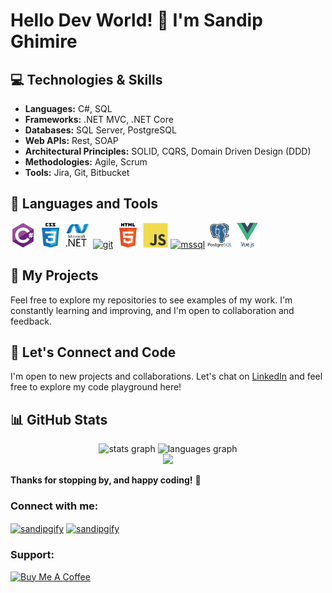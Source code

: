 # Hello Dev World! 👋 I'm Sandip Ghimire

## 💻 Technologies & Skills

- **Languages:** C#, SQL
- **Frameworks:** .NET MVC, .NET Core
- **Databases:** SQL Server, PostgreSQL
- **Web APIs:** Rest, SOAP
- **Architectural Principles:** SOLID, CQRS, Domain Driven Design (DDD)
- **Methodologies:** Agile, Scrum
- **Tools:** Jira, Git, Bitbucket

## 🔧 Languages and Tools
<p align="left">
  <a href="https://www.w3schools.com/cs/" target="_blank" rel="noreferrer"><img src="https://raw.githubusercontent.com/devicons/devicon/master/icons/csharp/csharp-original.svg" alt="csharp" width="40" height="40"/></a>
  <a href="https://www.w3schools.com/css/" target="_blank" rel="noreferrer"><img src="https://raw.githubusercontent.com/devicons/devicon/master/icons/css3/css3-original-wordmark.svg" alt="css3" width="40" height="40"/></a>
  <a href="https://dotnet.microsoft.com/" target="_blank" rel="noreferrer"><img src="https://raw.githubusercontent.com/devicons/devicon/master/icons/dot-net/dot-net-original-wordmark.svg" alt="dotnet" width="40" height="40"/></a>
  <a href="https://git-scm.com/" target="_blank" rel="noreferrer"><img src="https://www.vectorlogo.zone/logos/git-scm/git-scm-icon.svg" alt="git" width="40" height="40"/></a>
  <a href="https://www.w3.org/html/" target="_blank" rel="noreferrer"><img src="https://raw.githubusercontent.com/devicons/devicon/master/icons/html5/html5-original-wordmark.svg" alt="html5" width="40" height="40"/></a>
  <a href="https://developer.mozilla.org/en-US/docs/Web/JavaScript" target="_blank" rel="noreferrer"><img src="https://raw.githubusercontent.com/devicons/devicon/master/icons/javascript/javascript-original.svg" alt="javascript" width="40" height="40"/></a>
  <a href="https://www.microsoft.com/en-us/sql-server" target="_blank" rel="noreferrer"><img src="https://www.svgrepo.com/show/303229/microsoft-sql-server-logo.svg" alt="mssql" width="40" height="40"/></a>
  <a href="https://www.postgresql.org" target="_blank" rel="noreferrer"><img src="https://raw.githubusercontent.com/devicons/devicon/master/icons/postgresql/postgresql-original-wordmark.svg" alt="postgresql" width="40" height="40"/></a>
  <a href="https://vuejs.org/" target="_blank" rel="noreferrer"><img src="https://raw.githubusercontent.com/devicons/devicon/master/icons/vuejs/vuejs-original-wordmark.svg" alt="vuejs" width="40" height="40"/></a>
</p>

## 🌟 My Projects

Feel free to explore my repositories to see examples of my work. I'm constantly learning and improving, and I'm open to collaboration and feedback.

## 🚀 Let's Connect and Code

I'm open to new projects and collaborations. Let's chat on [LinkedIn](https://linkedin.com/in/sandipgify) and feel free to explore my code playground here!

## 📊 GitHub Stats
<div align="center">
   <img src="https://github-readme-stats.vercel.app/api?username=sandipgify&hide_title=false&hide_rank=false&show_icons=true&include_all_commits=true&count_private=true&disable_animations=false&theme=dracula&locale=en&hide_border=false&order=1" height="150" alt="stats graph"  />
  
  <img src="https://github-readme-stats.vercel.app/api/top-langs?username=sandipgify&locale=en&hide_title=false&layout=compact&card_width=320&langs_count=5&theme=dracula&hide_border=false&order=2" height="150" alt="languages graph"/>
  <div>
  <img src="https://profile-counter.glitch.me/sandipgify/count.svg?"  />
  </div>
</div>

**Thanks for stopping by, and happy coding!** 🌟

### Connect with me:
<p align="left">
<a href="https://linkedin.com/in/sandipgify" target="blank"><img align="center" src="https://raw.githubusercontent.com/rahuldkjain/github-profile-readme-generator/master/src/images/icons/Social/linked-in-alt.svg" alt="sandipgify" height="30" width="40" /></a>
<a href="https://facebook.com/sandipgify" target="blank"><img align="center" src="https://raw.githubusercontent.com/rahuldkjain/github-profile-readme-generator/master/src/images/icons/Social/facebook.svg" alt="sandipgify" height="30" width="40" /></a>
</p>

### Support:
[![Buy Me A Coffee](https://cdn.buymeacoffee.com/buttons/v2/default-yellow.png)](https://www.buymeacoffee.com/sandipgify)
